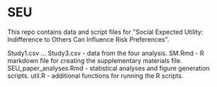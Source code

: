 # SEU

This repo contains data and script files for "Social Expected Utility: Indifference to Others Can Influence Risk Preferences". 

Study1.csv …  Study3.csv - data from the four analysis. 
SM.Rmd - R markdown file for creating the supplementary materials file. 
SEU_paper_analyses.Rmd - statistical analyses and figure generation scripts. 
util.R - additional functions for running the R scripts. 
